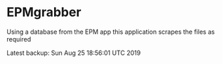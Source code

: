 # EPMgrabber
Using a database from the EPM app this application scrapes the files as required


Latest backup: Sun Aug 25 18:56:01 UTC 2019
